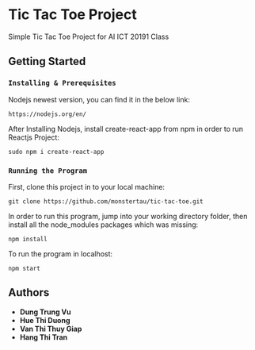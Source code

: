 # Tic Tac Toe Project
Simple Tic Tac Toe Project for AI ICT 20191 Class 
## Getting Started
### `Installing & Prerequisites`
Nodejs newest version, you can find it in the below link:

``` 
https://nodejs.org/en/ 
```

After Installing Nodejs, install create-react-app from npm in order to run Reactjs Project:

``` 
sudo npm i create-react-app 
```

### `Running the Program`
First, clone this project in to your local machine:

```
git clone https://github.com/monstertau/tic-tac-toe.git
```

In order to run this program, jump into your working directory folder, then install all the node_modules packages which was missing:

``` npm install ```

To run the program in localhost:

``` npm start ```

## Authors
* **Dung Trung Vu**
* **Hue Thi Duong**
* **Van Thi Thuy Giap**
* **Hang Thi Tran**
